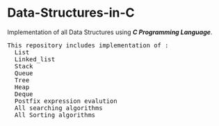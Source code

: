 # Data-Structures-in-C
Implementation of all Data Structures using <b><i>C Programming Language</b></i>.
<pre>
This repository includes implementation of :
  List
  Linked_list
  Stack
  Queue
  Tree
  Heap
  Deque
  Postfix expression evalution
  All searching algorithms
  All Sorting algorithms
</pre>
  
  
